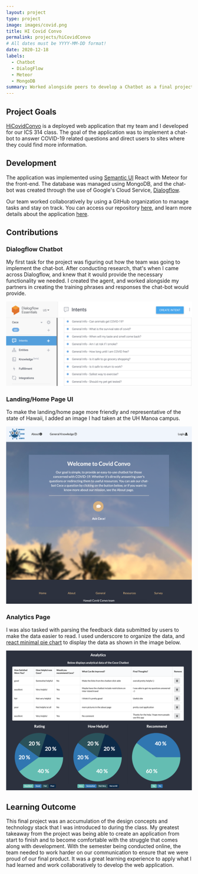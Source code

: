 ```yaml
---
layout: project
type: project
image: images/covid.png
title: HI Covid Convo
permalink: projects/hiCovidConvo
# All dates must be YYYY-MM-DD format!
date: 2020-12-18
labels:
  - Chatbot
  - DialogFlow
  - Meteor
  - MongoDB
summary: Worked alongside peers to develop a Chatbot as a final project for our ICS 314 class. The web application was created to provide COVID-19 resources for HI residents.
---
```


## Project Goals
[HiCovidConvo](https://cece-convo.xyz/) is a deployed web application that my team and I developed for our ICS 314 class. The goal of the application was to implement a chat-bot to answer COVID-19 related questions and direct users to sites where they could find more information. 

## Development
The application was implemented using [Semantic UI](https://semantic-ui.com/) React with Meteor for the front-end. The database was managed using MongoDB, and the chat-bot was created through the use of Google's Cloud Service, [Dialogflow](https://cloud.google.com/dialogflow/docs). 

Our team worked collaboratively by using a GitHub organization to manage tasks and stay on track. You can access our repository [here](https://github.com/hi-covid-convo/hi-covid-convo), and learn more details about the application [here](https://hi-covid-convo.github.io). 

## Contributions

### Dialogflow Chatbot
My first task for the project was figuring out how the team was going to implement the chat-bot. After conducting research, that's when I came across Dialogflow, and knew that it would provide the necessary functionality we needed. I created the agent, and worked alongside my partners in creating the training phrases and responses the chat-bot would provide.

<img class="ui large centered image" src="../images/dialogflow.png">


### Landing/Home Page UI
To make the landing/home page more friendly and representative of the state of Hawaii, I added an image I had taken at the UH Manoa campus.

<img class="ui large centered image" src="../images/landing.png">



### Analytics Page
I was also tasked with parsing the feedback data submitted by users to make the data easier to read. I used underscore to organize the data, and [react minimal pie chart](https://www.npmjs.com/package/react-minimal-pie-chart) to display the data as shown in the image below.

<img class="ui large centered image" src="../images/analytics2.png">


## Learning Outcome
This final project was an accumulation of the design concepts and technology stack that I was introduced to during the class. My greatest takeaway from the project was being able to create an application from start to finish and to become comfortable with the struggle that comes along with development. With the semester being conducted online, the team needed to work harder on our communication to ensure that we were proud of our final product. It was a great learning experience to apply what I had learned and work collaboratively to develop the web application.
